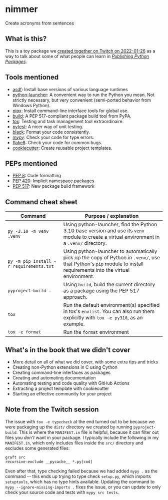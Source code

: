 # nimmer

Create acronyms from sentences

## What is this?

This is a toy package we [created together on Twitch on 2022-01-26](https://www.twitch.tv/videos/1277115435) as a way to talk about some of what people can learn in [_Publishing Python Packages_](https://pypackages.com).

## Tools mentioned

* [asdf](https://asdf-vm.com/): Install base versions of various language runtimes
* [python-launcher](https://github.com/brettcannon/python-launcher): A convenient way to run the Python you mean. Not strictly necessary, but very convenient (semi-ported behavior from Windows Python).
* [pipx](https://pypa.github.io/pipx/): Install command-line interface tools for global use.
* [build](https://pypa-build.readthedocs.io/en/stable/): A PEP 517-compliant package build tool from PyPA.
* [tox](https://tox.wiki/en/latest/): Testing and task management tool extraordinaire.
* [pytest](https://docs.pytest.org/en/6.2.x/): A nicer way of unit testing.
* [black](https://black.readthedocs.io/en/stable/): Format your code consistently.
* [mypy](http://www.mypy-lang.org/): Check your code for type errors.
* [flake8](https://flake8.pycqa.org/en/latest/index.html): Check your code for common bugs.
* [cookiecutter](https://cookiecutter.readthedocs.io/en/1.7.2/): Create reusable project templates.

## PEPs mentioned

* [PEP 8](https://www.python.org/dev/peps/pep-0008/): Code formatting
* [PEP 420](https://www.python.org/dev/peps/pep-0420/): Implicit namespace packages
* [PEP 517](https://www.python.org/dev/peps/pep-0517/): New package build framework

## Command cheat sheet

| Command | Purpose / explanation |
| --- | --- |
| `py -3.10 -m venv .venv` | Using python-launcher, find the Python 3.10 base version and use its `venv` module to create a virtual environment in a `.venv/` directory. |
| `py -m pip install -r requirements.txt` | Using python-launcher to automatically pick up the copy of Python in `.venv/`, use that Python's `pip` module to install requirements into the virtual environment. |
| `pyproject-build .` | Using `build`, build the current directory as a package using the PEP 517 approach. |
| `tox` | Run the default environment(s) specified in tox's `envlist`. You can also run them explicitly with `tox -e py310`, as an example. |
| `tox -e format` | Run the `format` environment |

## What's in the book that we didn't cover

* More detail on all of what we did cover, with some extra tips and tricks
* Creating non-Python extensions in C using Cython
* Creating command-line interfaces as packages
* Creating and automating documentation
* Automating testing and code quality with GitHub Actions
* Extracting a project template with cookiecutter
* Starting an effective community for your project

## Note from the Twitch session

The issue with `tox -e typecheck` at the end turned out to be because we were packaging up the `dist/` directory we created by running `pyproject-build`. This is where the `MANIFEST.in` file is helpful, because it can filter out files you *don't* want in your package. I typically include the following in my `MANIFEST.in`, which only includes files inside the `src/` directory and excludes some generated files:

```
graft src
recursive-exclude __pycache__ *.py[cod]
```

Even after that, type checking failed because we had added `mypy .` as the command -- this ends up trying to type check `setup.py`, which imports `setuptools`, which has no type hints available. Updating the command to `mypy --ignore-missing-imports .` fixes the issue, or you can update to only check your source code and tests with `mypy src tests`.
